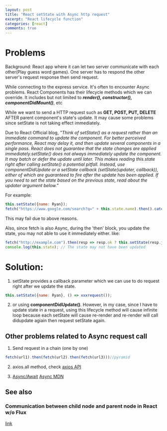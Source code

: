 ```yaml
---
layout: post
title: "React setState with Async http request"
excerpt: "React lifecycle function"
categories: [react]
comments: true
---
```


# Problems
Background: React app where it can let two server communicate with each other(Play guess word games).
One server has to respond the other server's request response then send request.

While connecting to the express service. It's often to encounter Async problems.
React Components has their lifecycle methods which we can override. It includes but not limited to 
***render(), constructor(), componentDidMount()***, etc

While we want to send a HTTP request such as **GET, POST, PUT, DELETE** AFTER parent component's state's update. It may cause
some problems since setState is not taking effect immediately.

Due to React Official blog, *"Think of setState() as a request rather than an immediate command to update the component. 
For better perceived performance, React may delay it, and then update several components in a single pass. 
React does not guarantee that the state changes are applied immediately.setState() does not always immediately update the component. 
It may batch or defer the update until later. This makes reading this.state right after calling setState() a potential pitfall. 
Instead, use componentDidUpdate or a setState callback (setState(updater, callback)), 
either of which are guaranteed to fire after the update has been applied. If you need to set the state based on the previous state, 
read about the updater argument below."* 

For example:

```javascript
this.setState({name: Ryan});
fetch("https://www.google.com/search?q=" + this.state.name).then().catch();
```

This may fail due to above reasons.

Also, since fetch is also Async, during the 'then' block, you update the state, you may not able to use it immediately either.
like:

```javascript
fetch("http://example.com").then(resp => resp.ok ? this.setState(resp.json()) : Promise.reject(response.text())).catch();
console.log(this.state); // The state may not have been updated
```

# Solution: 
1. setState provides a callback parameter which we can use to do request right after we update the state.
```javascript
this.setState({name: Ryan}, () => xxxrequest());
```
2. or using **componentDidUpdate()**. However, in my case, since I have to update state in a request, using this lifecycle method
will cause infinite loop because each setState will cause re-render and re-render will call didupdate agiain then request setState again.

## Other problems related to Async request call

1. Send request in a chain (one by one)
```javascript
fetch(url1).then(fetch(url2).then(fetch(url3)))//pyramid 
```
2. axios.all method, check [axios API](https://github.com/axios/axios)

3. [Async/Await](https://hackernoon.com/6-reasons-why-javascripts-async-await-blows-promises-away-tutorial-c7ec10518dd9)
    [Async MDN](https://developer.mozilla.org/en-US/docs/Web/JavaScript/Reference/Statements/async_function)


## See also

### Communication between child node and parent node in React w/o Flux
[link](https://www.javascriptstuff.com/component-communication/)